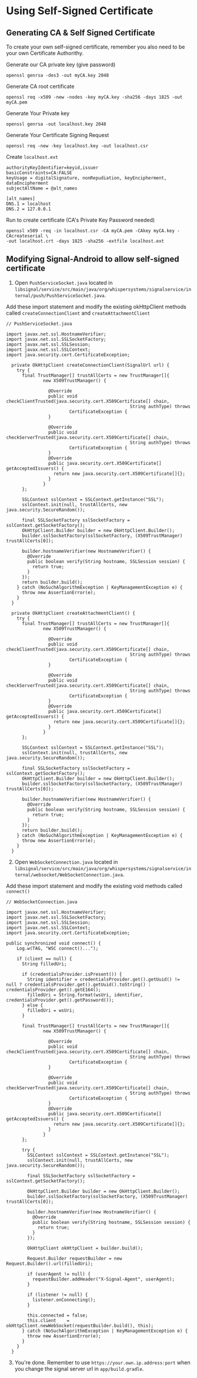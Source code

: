 # Using Self-Signed Certificate

## Generating CA & Self Signed Certificate

To create your own self-signed certificate, remember you also need to be your own Certificate Authorithy.

Generate our CA private key (give password)
```
openssl genrsa -des3 -out myCA.key 2048
```

Generate CA root certificate
```
openssl req -x509 -new -nodes -key myCA.key -sha256 -days 1825 -out myCA.pem
```

Generate Your Private key
```
openssl genrsa -out localhost.key 2048
```

Generate Your Certificate Signing Request
```
openssl req -new -key localhost.key -out localhost.csr
```

Create `localhost.ext`
```
authorityKeyIdentifier=keyid,issuer
basicConstraints=CA:FALSE
keyUsage = digitalSignature, nonRepudiation, keyEncipherment, dataEncipherment
subjectAltName = @alt_names

[alt_names]
DNS.1 = localhost
DNS.2 = 127.0.0.1
```

Run to create certificate (CA's Private Key Password needed)
```
openssl x509 -req -in localhost.csr -CA myCA.pem -CAkey myCA.key -CAcreateserial \
-out localhost.crt -days 1825 -sha256 -extfile localhost.ext
```

## Modifying Signal-Android to allow self-signed certificate

1. Open `PushServiceSocket.java` located in `libsignal/service/src/main/java/org/whispersystems/signalservice/internal/push/PushServiceSocket.java`.

Add these import statement and modify the existing okHttpClient methods called `createConnectionClient` and  `createAttachmentClient`
```
// PushServiceSocket.java

import javax.net.ssl.HostnameVerifier;
import javax.net.ssl.SSLSocketFactory;
import javax.net.ssl.SSLSession;
import javax.net.ssl.SSLContext;
import java.security.cert.CertificateException;

  private OkHttpClient createConnectionClient(SignalUrl url) {
    try {
      final TrustManager[] trustAllCerts = new TrustManager[]{
              new X509TrustManager() {

                @Override
                public void checkClientTrusted(java.security.cert.X509Certificate[] chain,
                                               String authType) throws
                        CertificateException {
                }

                @Override
                public void checkServerTrusted(java.security.cert.X509Certificate[] chain,
                                               String authType) throws
                        CertificateException {
                }
                @Override
                public java.security.cert.X509Certificate[] getAcceptedIssuers() {
                  return new java.security.cert.X509Certificate[]{};
                }
              }
      };

      SSLContext sslContext = SSLContext.getInstance("SSL");
      sslContext.init(null, trustAllCerts, new java.security.SecureRandom());

      final SSLSocketFactory sslSocketFactory = sslContext.getSocketFactory();
      OkHttpClient.Builder builder = new OkHttpClient.Builder();
      builder.sslSocketFactory(sslSocketFactory, (X509TrustManager) trustAllCerts[0]);

      builder.hostnameVerifier(new HostnameVerifier() {
        @Override
        public boolean verify(String hostname, SSLSession session) {
          return true;
        }
      });
      return builder.build();
    } catch (NoSuchAlgorithmException | KeyManagementException e) {
      throw new AssertionError(e);
    }
  }

  private OkHttpClient createAttachmentClient() {
    try {
      final TrustManager[] trustAllCerts = new TrustManager[]{
              new X509TrustManager() {

                @Override
                public void checkClientTrusted(java.security.cert.X509Certificate[] chain,
                                               String authType) throws
                        CertificateException {
                }

                @Override
                public void checkServerTrusted(java.security.cert.X509Certificate[] chain,
                                               String authType) throws
                        CertificateException {
                }
                @Override
                public java.security.cert.X509Certificate[] getAcceptedIssuers() {
                  return new java.security.cert.X509Certificate[]{};
                }
              }
      };

      SSLContext sslContext = SSLContext.getInstance("SSL");
      sslContext.init(null, trustAllCerts, new java.security.SecureRandom());

      final SSLSocketFactory sslSocketFactory = sslContext.getSocketFactory();
      OkHttpClient.Builder builder = new OkHttpClient.Builder();
      builder.sslSocketFactory(sslSocketFactory, (X509TrustManager) trustAllCerts[0]);

      builder.hostnameVerifier(new HostnameVerifier() {
        @Override
        public boolean verify(String hostname, SSLSession session) {
          return true;
        }
      });
      return builder.build();
    } catch (NoSuchAlgorithmException | KeyManagementException e) {
      throw new AssertionError(e);
    }
  }
```

2. Open `WebSocketConnection.java` located in `libsignal/service/src/main/java/org/whispersystems/signalservice/internal/websocket/WebSocketConnection.java`.

Add these import statement and modify the existing void methods called `connect()`
```
// WebSocketConnection.java

import javax.net.ssl.HostnameVerifier;
import javax.net.ssl.SSLSocketFactory;
import javax.net.ssl.SSLSession;
import javax.net.ssl.SSLContext;
import java.security.cert.CertificateException;

public synchronized void connect() {
    Log.w(TAG, "WSC connect()...");

    if (client == null) {
      String filledUri;

      if (credentialsProvider.isPresent()) {
        String identifier = credentialsProvider.get().getUuid() != null ? credentialsProvider.get().getUuid().toString() : credentialsProvider.get().getE164();
        filledUri = String.format(wsUri, identifier, credentialsProvider.get().getPassword());
      } else {
        filledUri = wsUri;
      }

      final TrustManager[] trustAllCerts = new TrustManager[]{
              new X509TrustManager() {

                @Override
                public void checkClientTrusted(java.security.cert.X509Certificate[] chain,
                                               String authType) throws
                        CertificateException {
                }

                @Override
                public void checkServerTrusted(java.security.cert.X509Certificate[] chain,
                                               String authType) throws
                        CertificateException {
                }
                @Override
                public java.security.cert.X509Certificate[] getAcceptedIssuers() {
                  return new java.security.cert.X509Certificate[]{};
                }
              }
      };

      try {
        SSLContext sslContext = SSLContext.getInstance("SSL");
        sslContext.init(null, trustAllCerts, new java.security.SecureRandom());

        final SSLSocketFactory sslSocketFactory = sslContext.getSocketFactory();

        OkHttpClient.Builder builder = new OkHttpClient.Builder();
        builder.sslSocketFactory(sslSocketFactory, (X509TrustManager) trustAllCerts[0]);

        builder.hostnameVerifier(new HostnameVerifier() {
          @Override
          public boolean verify(String hostname, SSLSession session) {
            return true;
          }
        });

        OkHttpClient okHttpClient = builder.build();

        Request.Builder requestBuilder = new Request.Builder().url(filledUri);

        if (userAgent != null) {
          requestBuilder.addHeader("X-Signal-Agent", userAgent);
        }

        if (listener != null) {
          listener.onConnecting();
        }

        this.connected = false;
        this.client    = okHttpClient.newWebSocket(requestBuilder.build(), this);
      } catch (NoSuchAlgorithmException | KeyManagementException e) {
        throw new AssertionError(e);
      }
    }
  }
```

3. You're done. Remember to use `https://your.own.ip.address:port` when you change the signal server url in `app/build.gradle`.